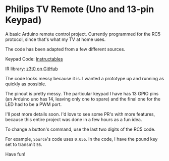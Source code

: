 # Philips TV Remote (Uno and 13-pin Keypad)

A basic Arduino remote control project. Currently programmed for the RC5 protocol, since that's what my TV at home uses.

The code has been adapted from a few different sources.

Keypad Code: [Instructables](http://www.instructables.com/id/12-Key-Common-Terminal-Keypad/)

IR library: [z3t0 on GitHub](https://github.com/z3t0/Arduino-IRremote)

The code looks messy because it is. I wanted a prototype up and running as quickly as possible.

The pinout is pretty messy. The particular keypad I have has 13 GPIO pins (an Arduino uno has 14, leaving only one to spare) and the final one for the LED had to be a PWM port. 

I'll post more details soon. I'd love to see some PR's with more features, because this entire project was done in a few hours as a fun idea.

To change a button's command, use the last two digits of the RC5 code.

For example, `Source`'s code uses `0.056`. In the code, I have the pound key set to transmit `56`.

Have fun!
